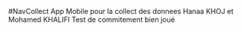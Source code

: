#NavCollect
App Mobile pour la collect des donnees
Hanaa KHOJ et Mohamed KHALIFI 
Test de commitement
bien joué
